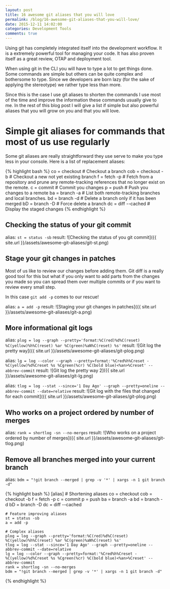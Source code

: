 ```yaml
---
layout: post
title: 16 awesome git aliases that you will love
permalink: /blog/16-awesome-git-aliases-that-you-will-love/
date: 2015-12-11 14:02:00
categories: Development Tools
comments: true
---
```


Using git has completely integrated itself into the development workflow. It is a extremely powerful tool for managing
your code. It has also proven itself as a great review, OTAP and deployment tool.

When using git in the CLI you will have to type a lot to get things done. Some commands are simple but others can be
quite complex and bothersome to type. Since we developers are born lazy (for the sake of applying the stereotype) we
rather type less than more.

Since this is the case I use git aliases to shorten the commands I use most of the time and improve the information
these commands usually give to me. In the rest of this blog post I will give a list if simple but also powerful aliases
that you will grow on you and that you will love.

# Simple git aliases for commands that most of us use regularly

Some git aliases are really straightforward they use serve to make you type less in your console. Here is a list of
replacement aliases:

{% highlight bash %}
co = checkout       # Checkout a branch
cob = checkout -b   # Checkout a new not yet existing branch
f = fetch -p        # Fetch from a repository and prune any remote-tracking references that no longer exist on the remote.
c = commit          # Commit you changes
p = push            # Push you changes to a remote
ba = branch -a      # List both remote-tracking branches and local branches.
bd = branch -d      # Delete a branch only if it has been merged
bD = branch -D      # Force delete a branch
dc = diff --cached  # Display the staged changes
{% endhighlight %}

## Checking the status of your git commit

alias: `st = status -sb`
result:
![Checking the status of you git commit]({{ site.url }}/assets/awesome-git-aliases/git-st.png)

## Stage your git changes in patches

Most of us like to review our changes before adding them. Git diff is a really good tool for this but what if you only
want to add parts from the changes you made so you can spread them over multiple commits or if you want to review every
small step.

In this case `git add -p` comes to our rescue!

alias: `a = add -p`
result:
![Staging your git changes in patches]({{ site.url }}/assets/awesome-git-aliases/git-a.png)

## More informational git logs

alias: `plog = log --graph --pretty='format:%C(red)%d%C(reset) %C(yellow)%h%C(reset) %ar %C(green)%aN%C(reset) %s'`
result:
![Git log the pretty way]({{ site.url }}/assets/awesome-git-aliases/git-plog.png)

alias: `lg = log --color --graph --pretty=format:'%Cred%h%Creset -%C(yellow)%d%Creset %s %Cgreen(%cr) %C(bold blue)<%an>%Creset' --abbrev-commit`
result:
![Git log the pretty way 2]({{ site.url }}/assets/awesome-git-aliases/git-lg.png)

alias: `tlog = log --stat --since='1 Day Ago' --graph --pretty=oneline --abbrev-commit --date=relative`
result:
![Git log with the files that changed for each commit]({{ site.url }}/assets/awesome-git-aliases/git-plog.png)

## Who works on a project ordered by number of merges

alias: `rank = shortlog -sn --no-merges`
result:
![Who works on a project ordered by number of merges]({{ site.url }}/assets/awesome-git-aliases/git-tlog.png)

## Remove all branches merged into your current branch

alias: `bdm = "!git branch --merged | grep -v '*' | xargs -n 1 git branch -d"`


{% highlight bash %}
[alias]
    # Shortening aliases
    co = checkout
    cob = checkout -b
    f = fetch -p
    c = commit
    p = push
    ba = branch -a
    bd = branch -d
    bD = branch -D
    dc = diff --cached

    # Feature improving aliases
    st = status -sb
    a = add -p

    # Complex aliases
    plog = log --graph --pretty='format:%C(red)%d%C(reset) %C(yellow)%h%C(reset) %ar %C(green)%aN%C(reset) %s'
    tlog = log --stat --since='1 Day Ago' --graph --pretty=oneline --abbrev-commit --date=relative
    lg = log --color --graph --pretty=format:'%Cred%h%Creset -%C(yellow)%d%Creset %s %Cgreen(%cr) %C(bold blue)<%an>%Creset' --abbrev-commit
    rank = shortlog -sn --no-merges
    bdm = "!git branch --merged | grep -v '*' | xargs -n 1 git branch -d"
{% endhighlight %}
